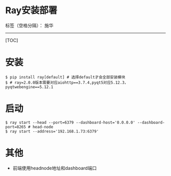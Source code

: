 # Ray安装部署

标签（空格分隔）： 施华         

---

[TOC]

# 安装
```
$ pip install ray[default] # 选择default才会全部安装模块
$ # ray=2.0.0版本需要对应aiohttp==3.7.4,pyqt5对应5.12.3，pyqtwebengine==5.12.1
```

# 启动
```
$ ray start --head --port=6379 --dashboard-host='0.0.0.0' --dashboard-port=8265 # head-node
$ ray start --address='192.168.1.73:6379'
```

# 其他
+ 前端使用headnode地址和dashboard端口






